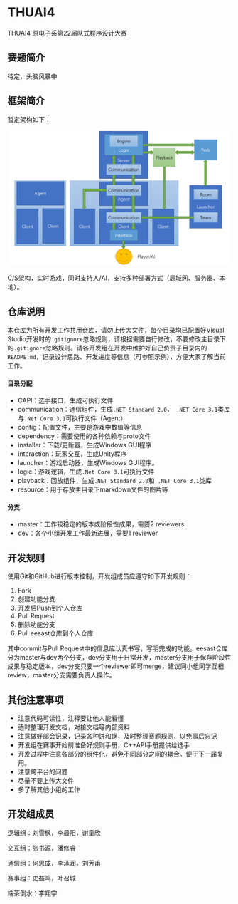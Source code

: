 # THUAI4
THUAI4 原电子系第22届队式程序设计大赛

## 赛题简介

待定，头脑风暴中

## 框架简介

暂定架构如下：

![](./resource/Architecture.png)

C/S架构，实时游戏，同时支持人/AI，支持多种部署方式（局域网、服务器、本地）。

## 仓库说明

本仓库为所有开发工作共用仓库，请勿上传大文件，每个目录均已配置好Visual Studio开发时的`.gitignore`忽略规则，请根据需要自行修改，不要修改主目录下的`.gitignore`忽略规则。请各开发组在开发中维护好自己负责子目录内的`README.md`，记录设计思路、开发进度等信息（可参照示例），方便大家了解当前工作。

#### 目录分配

- CAPI：选手接口，生成可执行文件
- communication：通信组件，生成`.NET Standard 2.0`，` .NET Core 3.1`类库与`.Net Core 3.1`可执行文件（Agent）
- config：配置文件，主要是游戏中数值等信息
- dependency：需要使用的各种依赖与proto文件
- installer：下载/更新器，生成Windows GUI程序
- interaction：玩家交互，生成Unity程序
- launcher：游戏启动器，生成Windows GUI程序。
- logic：游戏逻辑，生成`.Net Core 3.1`可执行文件
- playback：回放组件，生成`.NET Standard 2.0`和` .NET Core 3.1`类库
- resource：用于存放主目录下markdown文件的图片等

#### 分支

- master：工作较稳定的版本或阶段性成果，需要2 reviewers
- dev：各个小组开发工作最新进展，需要1 reviewer

## 开发规则

使用Git和GitHub进行版本控制，开发组成员应遵守如下开发规则：

1. Fork
2. 创建功能分支
3. 开发后Push到个人仓库
4. Pull Request
5. 删除功能分支
6. Pull eesast仓库到个人仓库

其中commit与Pull Request中的信息应认真书写，写明完成的功能。eesast仓库分为master与dev两个分支，dev分支用于日常开发，master分支用于保存阶段性成果与稳定版本，dev分支只要一个reviewer即可merge，建议同小组同学互相review，master分支需要负责人操作。

## 其他注意事项
- 注意代码可读性，注释要让他人能看懂
- 适时整理开发文档，对接文档等内部资料
- 注意做好部会记录，记录各种饼和锅，及时整理赛题规则，以免事后忘记
- 开发组在赛事开始前准备好规则手册，C++API手册提供给选手
- 开发过程中注意各部分的组件化，避免不同部分之间的耦合。便于下一届复用。
- 注意跨平台的问题
- 尽量不要上传大文件
- 多了解其他小组的工作

## 开发组成员

逻辑组：刘雪枫，李晨阳，谢童欣

交互组：张书源，潘修睿

通信组：何思成，李泽润，刘芳甫

赛事组：史益鸣，叶召城

端茶倒水：李翔宇